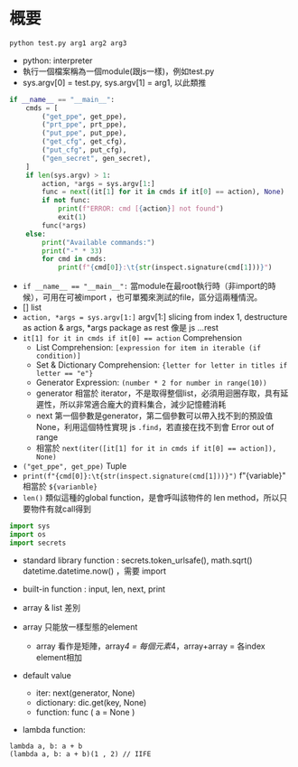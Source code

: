 # 概要

```bash
python test.py arg1 arg2 arg3
```
- python: interpreter
- 執行一個檔案稱為一個module(跟js一樣)，例如test.py
- sys.argv[0] = test.py, sys.argv[1] = arg1, 以此類推
```python
if __name__ == "__main__":
    cmds = [
        ("get_ppe", get_ppe),
        ("prt_ppe", prt_ppe),
        ("put_ppe", put_ppe),
        ("get_cfg", get_cfg),
        ("put_cfg", put_cfg),
        ("gen_secret", gen_secret),
    ]
    if len(sys.argv) > 1:
        action, *args = sys.argv[1:]
        func = next((it[1] for it in cmds if it[0] == action), None)
        if not func:
            print(f"ERROR: cmd [{action}] not found")
            exit(1)
        func(*args)
    else:
        print("Available commands:")
        print("-" * 33)
        for cmd in cmds:
            print(f"{cmd[0]}:\t{str(inspect.signature(cmd[1]))}")
```
- `if __name__ == "__main__":` 當module在最root執行時（非import的時候），可用在可被import ，也可單獨來測試的file，區分這兩種情況。
- [] list
- `action, *args = sys.argv[1:]` argv[1:] slicing from index 1, destructure as action & args, *args package as rest 像是 js ...rest
- `it[1] for it in cmds if it[0] == action` Comprehension
  - List Comprehension: `[expression for item in iterable (if condition)]`
  - Set & Dictionary Comprehension: `{letter for letter in titles if letter == "e"}`
  - Generator Expression: `(number * 2 for number in range(10))`
  - generator 相當於 iterator，不是取得整個list，必須用迴圈存取，具有延遲性，所以非常適合龐大的資料集合，減少記憶體消耗
  - next 第一個參數是generator，第二個參數可以帶入找不到的預設值 None，利用這個特性實現 js `.find`，若直接在找不到會 Error out of range
  - 相當於 `next(iter([it[1] for it in cmds if it[0] == action]), None)`
- `("get_ppe", get_ppe)` Tuple
- `print(f"{cmd[0]}:\t{str(inspect.signature(cmd[1]))}")` f"{variable}" 相當於 `${varianble}`
- `len()` 類似這種的global function，是會呼叫該物件的 len method，所以只要物件有就call得到
```python
import sys
import os
import secrets
```
- standard library function : secrets.token_urlsafe(), math.sqrt() datetime.datetime.now() ，需要 import
- built-in function : input, len, next, print
- array & list 差別
- array 只能放一樣型態的element
    - array 看作是矩陣，array*4 = 每個元素*4，array+array = 各index element相加
- default value
    - iter: next(generator, None)
    - dictionary: dic.get(key, None)
    - function: func ( a = None )

- lambda function:
```
lambda a, b: a + b
(lambda a, b: a + b)(1 , 2) // IIFE
```
